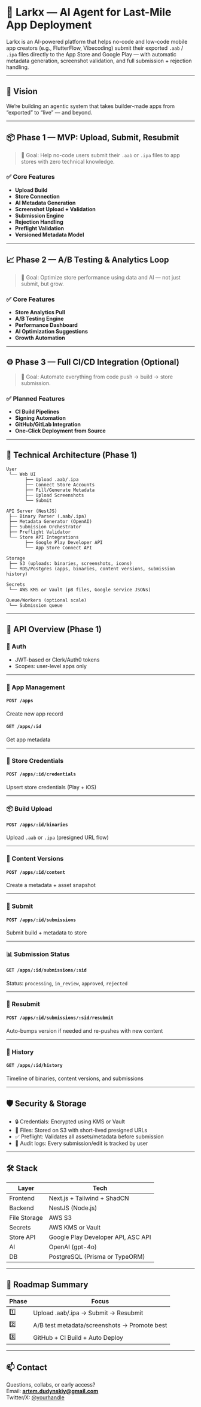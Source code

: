 # 🚀 Larkx — AI Agent for Last-Mile App Deployment

Larkx is an AI-powered platform that helps no-code and low-code mobile app creators (e.g., FlutterFlow, Vibecoding) submit their exported `.aab` / `.ipa` files directly to the App Store and Google Play — with automatic metadata generation, screenshot validation, and full submission + rejection handling.

---

## 🧭 Vision

We’re building an agentic system that takes builder-made apps from “exported” to “live” — and beyond.

---

## 📦 Phase 1 — MVP: Upload, Submit, Resubmit

> 🎯 Goal: Help no-code users submit their `.aab` or `.ipa` files to app stores with zero technical knowledge.

### ✅ Core Features

- **Upload Build**
- **Store Connection**
- **AI Metadata Generation**
- **Screenshot Upload + Validation**
- **Submission Engine**
- **Rejection Handling**
- **Preflight Validation**
- **Versioned Metadata Model**

---

## 📈 Phase 2 — A/B Testing & Analytics Loop

> 🎯 Goal: Optimize store performance using data and AI — not just submit, but grow.

### ✅ Core Features

- **Store Analytics Pull**
- **A/B Testing Engine**
- **Performance Dashboard**
- **AI Optimization Suggestions**
- **Growth Automation**

---

## ⚙️ Phase 3 — Full CI/CD Integration (Optional)

> 🎯 Goal: Automate everything from code push → build → store submission.

### ✅ Planned Features

- **CI Build Pipelines**
- **Signing Automation**
- **GitHub/GitLab Integration**
- **One-Click Deployment from Source**

---

## 🧱 Technical Architecture (Phase 1)

```
User
 └── Web UI
       ├── Upload .aab/.ipa
       ├── Connect Store Accounts
       ├── Fill/Generate Metadata
       ├── Upload Screenshots
       └── Submit

API Server (NestJS)
 ├── Binary Parser (.aab/.ipa)
 ├── Metadata Generator (OpenAI)
 ├── Submission Orchestrator
 ├── Preflight Validator
 └── Store API Integrations
       ├── Google Play Developer API
       └── App Store Connect API

Storage
 ├── S3 (uploads: binaries, screenshots, icons)
 └── RDS/Postgres (apps, binaries, content versions, submission history)

Secrets
 └── AWS KMS or Vault (p8 files, Google service JSONs)

Queue/Workers (optional scale)
 └── Submission queue
```

---

## 📡 API Overview (Phase 1)

### 🔐 Auth
- JWT-based or Clerk/Auth0 tokens
- Scopes: user-level apps only

---

### 🧱 App Management

#### `POST /apps`
Create new app record

#### `GET /apps/:id`
Get app metadata

---

### 🔑 Store Credentials

#### `POST /apps/:id/credentials`
Upsert store credentials (Play + iOS)

---

### 📦 Build Upload

#### `POST /apps/:id/binaries`
Upload `.aab` or `.ipa` (presigned URL flow)

---

### 📝 Content Versions

#### `POST /apps/:id/content`
Create a metadata + asset snapshot

---

### 🚀 Submit

#### `POST /apps/:id/submissions`
Submit build + metadata to store

---

### 📊 Submission Status

#### `GET /apps/:id/submissions/:sid`
Status: `processing`, `in_review`, `approved`, `rejected`

---

### 🔁 Resubmit

#### `POST /apps/:id/submissions/:sid/resubmit`
Auto-bumps version if needed and re-pushes with new content

---

### 📜 History

#### `GET /apps/:id/history`
Timeline of binaries, content versions, and submissions

---

## 🛡 Security & Storage

- 🔒 Credentials: Encrypted using KMS or Vault
- 📁 Files: Stored on S3 with short-lived presigned URLs
- ✅ Preflight: Validates all assets/metadata before submission
- 📜 Audit logs: Every submission/edit is tracked by user

---

## 🛠️ Stack

| Layer       | Tech                                      |
|-------------|-------------------------------------------|
| Frontend    | Next.js + Tailwind + ShadCN               |
| Backend     | NestJS (Node.js)                          |
| File Storage| AWS S3                                    |
| Secrets     | AWS KMS or Vault                          |
| Store API   | Google Play Developer API, ASC API        |
| AI          | OpenAI (gpt-4o)                           |
| DB          | PostgreSQL (Prisma or TypeORM)            |

---

## 🔮 Roadmap Summary

| Phase | Focus                                        |
|-------|----------------------------------------------|
| 1️⃣   | Upload .aab/.ipa → Submit → Resubmit         |
| 2️⃣   | A/B test metadata/screenshots → Promote best |
| 3️⃣   | GitHub + CI Build + Auto Deploy              |

---

## 📫 Contact

Questions, collabs, or early access?  
Email: **artem.dudynskiy@gmail.com**  
Twitter/X: [@yourhandle](https://twitter.com/larkx)